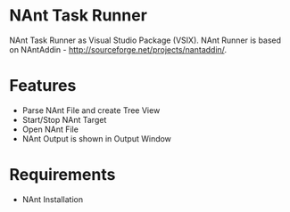 # NAnt Task Runner 
NAnt Task Runner as Visual Studio Package (VSIX). NAnt Runner is based on NAntAddin - http://sourceforge.net/projects/nantaddin/.

# Features
 - Parse NAnt File and create Tree View
 - Start/Stop NAnt Target 
 - Open NAnt File
 - NAnt Output is shown in Output Window

# Requirements
 - NAnt Installation
